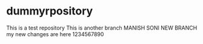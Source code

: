 # dummyrpository
This is a test repository
This is another branch
MANISH SONI NEW BRANCH
my new changes are here 1234567890
